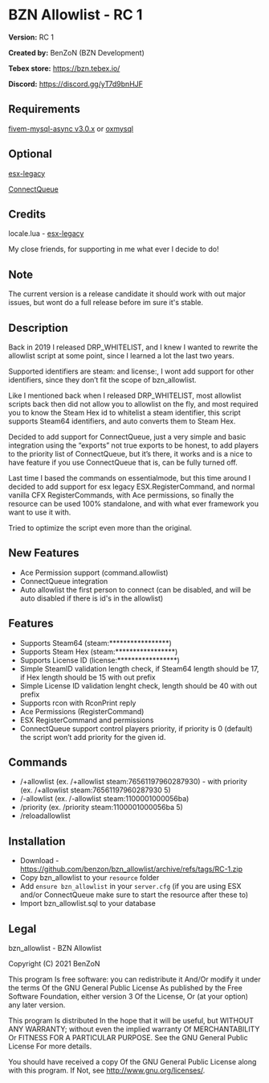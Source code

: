 # BZN Allowlist - RC 1

**Version:** RC 1

**Created by:** BenZoN (BZN Development)

**Tebex store:** https://bzn.tebex.io/

**Discord:** https://discord.gg/yT7d9bnHJF

## Requirements

[fivem-mysql-async v3.0.x](https://github.com/brouznouf/fivem-mysql-async) or [oxmysql](https://github.com/overextended/oxmysql)

## Optional

[esx-legacy](https://github.com/esx-framework/esx-legacy/tree/main/%5Besx%5D)

[ConnectQueue](https://github.com/Nick78111/ConnectQueue)

## Credits

locale.lua - [esx-legacy](https://github.com/esx-framework/esx-legacy/tree/main/%5Besx%5D)

My close friends, for supporting in me what ever I decide to do!

## Note

The current version is a release candidate it should work with out major issues, but wont do a full release before im sure it's stable.

## Description

Back in 2019 I released DRP_WHITELIST, and I knew I wanted to rewrite the allowlist script at some point, since I learned a lot the last two years.

Supported identifiers are steam: and license:, I wont add support for other identifiers, since they don’t fit the scope of bzn_allowlist.

Like I mentioned back when I released DRP_WHITELIST, most allowlist scripts back then did not allow you to allowlist on the fly, and most required you to know the Steam Hex id to whitelist a steam identifier, this script supports Steam64 identifiers, and auto converts them to Steam Hex.

Decided to add support for ConnectQueue, just a very simple and basic integration using the “exports” not true exports to be honest, to add players to the priority list of ConnectQueue, but it’s there, it works and is a nice to have feature if you use ConnectQueue that is, can be fully turned off.

Last time I based the commands on  essentialmode, but this time around I decided to add support for esx legacy ESX.RegisterCommand, and normal vanilla CFX RegisterCommands, with Ace permissions, so finally the resource can be used 100% standalone, and with what ever framework you want to use it with.

Tried to optimize the script even more than the original.

## New Features

- Ace Permission support (command.allowlist)
- ConnectQueue integration
- Auto allowlist the first person to connect (can be disabled, and will be auto disabled if there is id's in the allowlist)

## Features

- Supports Steam64 (steam:*****************)
- Supports Steam Hex (steam:*****************)
- Supports License ID (license:*****************)
- Simple SteamID validation length check, if Steam64 length should be 17, if Hex length should be 15 with out prefix
- Simple License ID validation lenght check, length should be 40 with out prefix
- Supports rcon with RconPrint reply
- Ace Permissions (RegisterCommand)
- ESX RegisterCommand and permissions
- ConnectQueue support control players priority, if priority is 0 (default) the script won’t add priority for the given id.

## Commands

- /+allowlist (ex. /+allowlist steam:76561197960287930) - with priority (ex. /+allowlist steam:76561197960287930 5) 
- /-allowlist (ex. /-allowlist steam:1100001000056ba)
- /priority (ex. /priority steam:1100001000056ba 5)
- /reloadallowlist

## Installation

- Download - https://github.com/benzon/bzn_allowlist/archive/refs/tags/RC-1.zip
- Copy bzn_allowlist to your `resource` folder
- Add `ensure bzn_allowlist` in your `server.cfg` (if you are using ESX and/or ConnectQueue make sure to start the resource after these to)
- Import bzn_allowlist.sql to your database

## Legal

bzn_allowlist - BZN Allowlist

Copyright (C) 2021 BenZoN

This program Is free software: you can redistribute it And/Or modify it under the terms Of the GNU General Public License As published by the Free Software Foundation, either version 3 Of the License, Or (at your option) any later version.

This program Is distributed In the hope that it will be useful, but WITHOUT ANY WARRANTY; without even the implied warranty Of MERCHANTABILITY Or FITNESS FOR A PARTICULAR PURPOSE. See the GNU General Public License For more details.

You should have received a copy Of the GNU General Public License along with this program. If Not, see http://www.gnu.org/licenses/.
